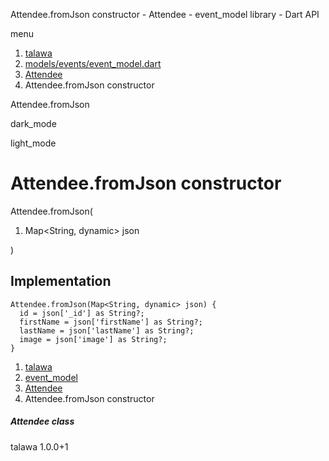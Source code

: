 




Attendee.fromJson constructor - Attendee - event\_model library - Dart API







menu

1. [talawa](../../index.html)
2. [models/events/event\_model.dart](../../models_events_event_model/models_events_event_model-library.html)
3. [Attendee](../../models_events_event_model/Attendee-class.html)
4. Attendee.fromJson constructor

Attendee.fromJson


dark\_mode

light\_mode




# Attendee.fromJson constructor


Attendee.fromJson(

1. Map<String, dynamic> json

)

## Implementation

```
Attendee.fromJson(Map<String, dynamic> json) {
  id = json['_id'] as String?;
  firstName = json['firstName'] as String?;
  lastName = json['lastName'] as String?;
  image = json['image'] as String?;
}
```

 


1. [talawa](../../index.html)
2. [event\_model](../../models_events_event_model/models_events_event_model-library.html)
3. [Attendee](../../models_events_event_model/Attendee-class.html)
4. Attendee.fromJson constructor

##### Attendee class





talawa
1.0.0+1






